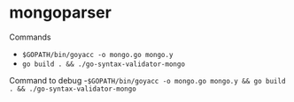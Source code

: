 # mongoparser

Commands

- `$GOPATH/bin/goyacc -o mongo.go mongo.y`
- `go build . && ./go-syntax-validator-mongo`

Command to debug
-`$GOPATH/bin/goyacc -o mongo.go mongo.y && go build . && ./go-syntax-validator-mongo`